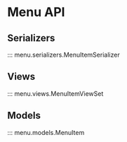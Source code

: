 # Menu API

## Serializers

::: menu.serializers.MenuItemSerializer

## Views

::: menu.views.MenuItemViewSet

## Models

::: menu.models.MenuItem